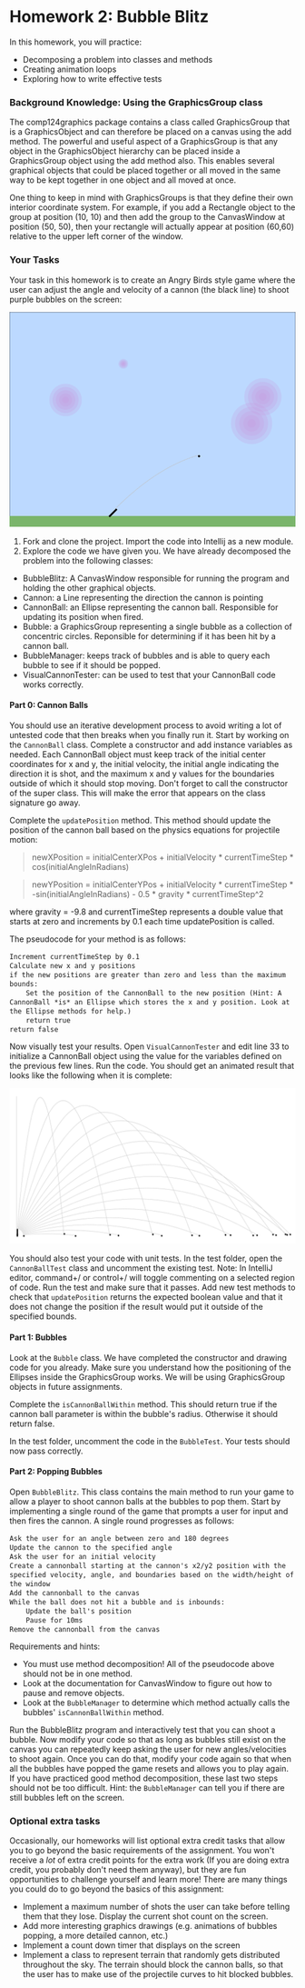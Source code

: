 # Homework 2: Bubble Blitz

In this homework, you will practice:
- Decomposing a problem into classes and methods
- Creating animation loops
- Exploring how to write effective tests

### Background Knowledge: Using the GraphicsGroup class
The comp124graphics package contains a class called GraphicsGroup that is a GraphicsObject and can therefore be placed on a canvas using the add method. The powerful and useful aspect of a GraphicsGroup is that any object in the GraphicsObject hierarchy can be placed inside a GraphicsGroup object using the add method also. This enables several graphical objects that could be placed together or all moved in the same way to be kept together in one object and all moved at once.

One thing to keep in mind with GraphicsGroups is that they define their own interior coordinate system. For example, if you add a Rectangle object to the group at position (10, 10) and then add the group to the CanvasWindow at position (50, 50), then your rectangle will actually appear at position (60,60) relative to the upper left corner of the window.

### Your Tasks

Your task in this homework is to create an Angry Birds style game where the user can adjust the angle and velocity of a cannon (the black line) to shoot purple bubbles on the screen:

![visual image of the bubble blitz game](bubbleblitz.png)

1. Fork and clone the project. Import the code into Intellij as a new module.
2. Explore the code we have given you. We have already decomposed the problem into the following classes:
  - BubbleBlitz: A CanvasWindow responsible for running the program and holding the other graphical objects.
  - Cannon: a Line representing the direction the cannon is pointing
  - CannonBall: an Ellipse representing the cannon ball. Responsible for updating its position when fired.
  - Bubble: a GraphicsGroup representing a single bubble as a collection of concentric circles. Reponsible for determining if it has been hit by a cannon ball.
  - BubbleManager: keeps track of bubbles and is able to query each bubble to see if it should be popped.
  - VisualCannonTester: can be used to test that your CannonBall code works correctly.
 
#### Part 0: Cannon Balls

You should use an iterative development process to avoid writing a lot of untested code that then breaks when you finally run it. Start by working on the `CannonBall` class. Complete a constructor and add instance variables as needed. 
Each CannonBall object must keep track of the initial center coordinates for x and y, the initial velocity, the initial angle indicating the direction it is shot, and the maximum x and y values for the boundaries outside of which it should stop moving. Don't forget to call the constructor of the super class. This will make the error that appears on the class signature go away.

Complete the `updatePosition` method. This method should update the position of the cannon ball based on the physics equations for projectile motion:
> newXPosition = initialCenterXPos + initialVelocity * currentTimeStep * cos(initialAngleInRadians)

> newYPosition = initialCenterYPos + initialVelocity * currentTimeStep * -sin(initialAngleInRadians) - 0.5 * gravity * currentTimeStep^2

where gravity = -9.8 and currentTimeStep represents a double value that starts at zero and increments by 0.1 each time updatePosition is called.

The pseudocode for your method is as follows:

```
Increment currentTimeStep by 0.1
Calculate new x and y positions
if the new positions are greater than zero and less than the maximum bounds:
    Set the position of the CannonBall to the new position (Hint: A CannonBall *is* an Ellipse which stores the x and y position. Look at the Ellipse methods for help.)
    return true
return false
``` 

Now visually test your results. Open `VisualCannonTester` and edit line 33 to initialize a CannonBall object using the value for the variables defined on the previous few lines. Run the code. You should get an animated result that looks like the following when it is complete:

![visual image of the cannon ball trajectories](cannontrajectories.png)

You should also test your code with unit tests. In the test folder, open the `CannonBallTest` class and uncomment the existing test. Note: In IntelliJ editor, command+/ or control+/ will toggle commenting on a selected region of code. Run the test and make sure that it passes. Add new test methods to check that `updatePosition` returns the expected boolean value and that it does not change the position if the result would put it outside of the specified bounds.

#### Part 1: Bubbles

Look at the `Bubble` class. We have completed the constructor and drawing code for you already. Make sure you understand how the positioning of the Ellipses inside the GraphicsGroup works. We will be using GraphicsGroup objects in future assignments.

Complete the `isCannonBallWithin` method. This should return true if the cannon ball parameter is within the bubble's radius. Otherwise it should return false.

In the test folder, uncomment the code in the `BubbleTest`. Your tests should now pass correctly.

#### Part 2: Popping Bubbles

Open `BubbleBlitz`. This class contains the main method to run your game to allow a player to shoot cannon balls at the bubbles to pop them. Start by implementing a single round of the game that prompts a user for input and then fires the cannon. A single round progresses as follows:

```
Ask the user for an angle between zero and 180 degrees
Update the cannon to the specified angle
Ask the user for an initial velocity
Create a cannonball starting at the cannon's x2/y2 position with the specified velocity, angle, and boundaries based on the width/height of the window
Add the cannonball to the canvas
While the ball does not hit a bubble and is inbounds:
    Update the ball's position
    Pause for 10ms
Remove the cannonball from the canvas
```

Requirements and hints:
- You must use method decomposition! All of the pseudocode above should not be in one method.
- Look at the documentation for CanvasWindow to figure out how to pause and remove objects.
- Look at the `BubbleManager` to determine which method actually calls the bubbles' `isCannonBallWithin` method.

Run the BubbleBlitz program and interactively test that you can shoot a bubble. Now modify your code so that as long as bubbles still exist on the canvas you can repeatedly keep asking the user for new angles/velocities to shoot again.
Once you can do that, modify your code again so that when all the bubbles have popped the game resets and allows you to play again. If you have practiced good method decomposition, these last two steps should not be too difficult. Hint: the `BubbleManager` can tell you if there are still bubbles left on the screen.

### Optional extra tasks

Occasionally, our homeworks will list optional extra credit tasks that allow you to go beyond the basic requirements of the assignment. You won't receive a _lot_ of extra credit points for the extra work (If you are doing extra credit, you probably don't need them anyway), but they are fun opportunities to challenge yourself and learn more!
There are many things you could do to go beyond the basics of this assignment:
- Implement a maximum number of shots the user can take before telling them that they lose. Display the current shot count on the screen.
- Add more interesting graphics drawings (e.g. animations of bubbles popping, a more detailed cannon, etc.)
- Implement a count down timer that displays on the screen
- Implement a class to represent terrain that randomly gets distributed throughout the sky. The terrain should block the cannon balls, so that the user has to make use of the projectile curves to hit blocked bubbles.




